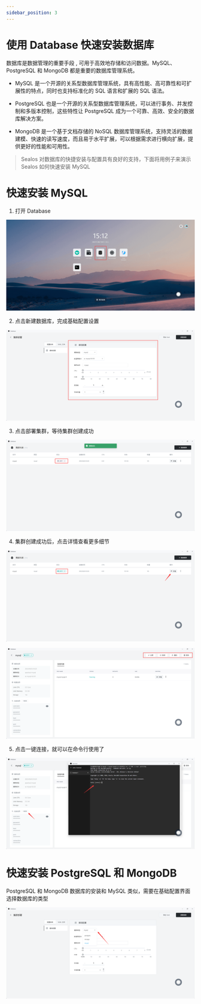 ```yaml
---
sidebar_position: 3
---
```


# 使用 Database 快速安装数据库

数据库是数据管理的重要手段 , 可用于高效地存储和访问数据。MySQL、PostgreSQL 和 MongoDB 都是重要的数据库管理系统。

* MySQL 是一个开源的关系型数据库管理系统，具有高性能、高可靠性和可扩展性的特点，同时也支持标准化的 SQL 语言和扩展的 SQL 语法。

* PostgreSQL 也是一个开源的关系型数据库管理系统，可以进行事务、并发控制和多版本控制，这些特性让 PostgreSQL 成为一个可靠、高效、安全的数据库解决方案。

* MongoDB 是一个基于文档存储的 NoSQL 数据库管理系统，支持灵活的数据建模、快速的读写速度，而且易于水平扩展，可以根据需求进行横向扩展，提供更好的性能和可用性。

> Sealos 对数据库的快捷安装与配置具有良好的支持，下面将用例子来演示 Sealos 如何快速安装 MySQL

# 快速安装 MySQL

1. 打开 Database

![](./images/database-launch.png)

2. 点击新建数据库，完成基础配置设置

![](./images/database-configure.png)

3. 点击部署集群，等待集群创建成功

![](./images/database-creating.png)

4. 集群创建成功后，点击详情查看更多细节

![](./images/database-more1.png)

![](./images/database-more2.png)

5. 点击一键连接，就可以在命令行使用了

![](./images/database-connect.png)

# 快速安装 PostgreSQL 和 MongoDB

PostgreSQL 和 MongoDB 数据库的安装和 MySQL 类似，需要在基础配置界面选择数据库的类型

![](./images/database-select.png)
